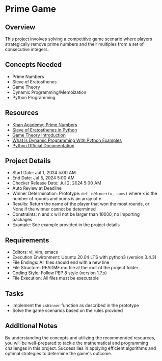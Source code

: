 # Prime Game

## Overview
This project involves solving a competitive game scenario where players strategically remove prime numbers and their multiples from a set of consecutive integers. 

## Concepts Needed
- Prime Numbers
- Sieve of Eratosthenes
- Game Theory
- Dynamic Programming/Memoization
- Python Programming

## Resources
- [Khan Academy: Prime Numbers](link_here)
- [Sieve of Eratosthenes in Python](link_here)
- [Game Theory Introduction](link_here)
- [What Is Dynamic Programming With Python Examples](link_here)
- [Python Official Documentation](link_here)

## Project Details
- Start Date: Jul 1, 2024 5:00 AM
- End Date: Jul 5, 2024 5:00 AM
- Checker Release Date: Jul 2, 2024 5:00 AM
- Auto Review at Deadline
- Winner Determination: Prototype: `def isWinner(x, nums)` where x is the number of rounds and nums is an array of n
- Results: Return the name of the player that won the most rounds, or None if the winner cannot be determined
- Constraints: n and x will not be larger than 10000, no importing packages
- Example: See example provided in the project details

## Requirements
- Editors: vi, vim, emacs
- Execution Environment: Ubuntu 20.04 LTS with python3 (version 3.4.3)
- File Endings: All files should end with a new line
- File Structure: README.md file at the root of the project folder
- Coding Style: Follow PEP 8 style (version 1.7.x)
- File Execution: All files must be executable

## Tasks
- Implement the `isWinner` function as described in the prototype
- Solve the game scenarios based on the rules provided

## Additional Notes
By understanding the concepts and utilizing the recommended resources, you will be well-prepared to tackle the mathematical and programming challenges in this project. Success lies in applying efficient algorithms and optimal strategies to determine the game's outcome.

